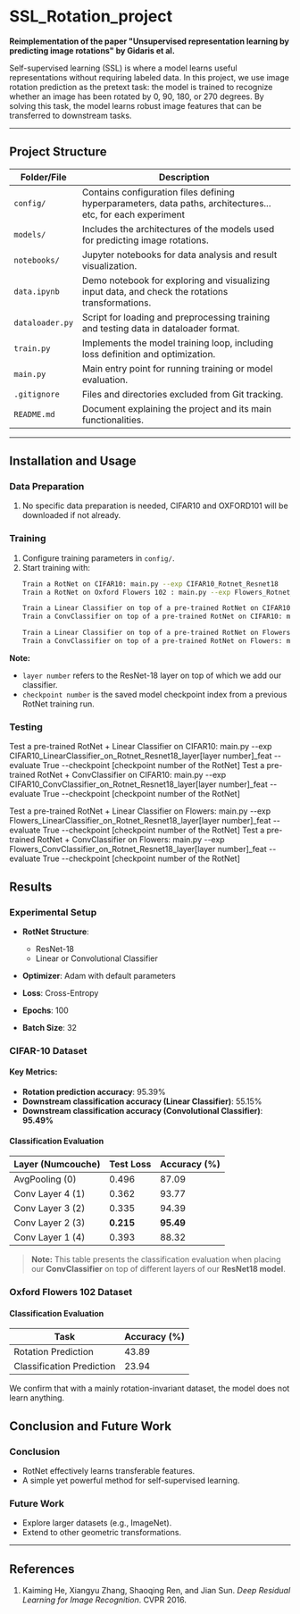 # SSL_Rotation_project

**Reimplementation of the paper "Unsupervised representation learning by predicting image rotations" by Gidaris et al.**

Self-supervised learning (SSL) is where a model learns useful representations without requiring labeled data. 
In this project, we use image rotation prediction as the pretext task: the model is trained to recognize whether an image has been rotated by 0, 90, 180, or 270 degrees. 
By solving this task, the model learns robust image features that can be transferred to downstream tasks.

---

## Project Structure

| **Folder/File**             | **Description**                                                                                                                                                                   |
|-----------------------------|-----------------------------------------------------------------------------------------------------------------------------------------------------------------------------------|
| `config/`                  | Contains configuration files defining hyperparameters, data paths, architectures... etc, for each experiment                                                                                                           |
| `models/`                  | Includes the architectures of the models used for predicting image rotations.                                                                                                     |
| `notebooks/`               | Jupyter notebooks for data analysis and result visualization.                                                                                                                     |
| `data.ipynb`               | Demo notebook for exploring and visualizing input data, and check the rotations transformations.                                                                                                                                |
| `dataloader.py`            | Script for loading and preprocessing training and testing data in dataloader format.                                                                                                                   |
| `train.py`                 | Implements the model training loop, including loss definition and optimization.                                                                                                   |
| `main.py`                  | Main entry point for running training or model evaluation.                                                                                                                        |
| `.gitignore`               | Files and directories excluded from Git tracking.                                                                                                                                |
| `README.md`                | Document explaining the project and its main functionalities.                                                                                                                     |

---

## Installation and Usage

### Data Preparation
1. No specific data preparation is needed, CIFAR10 and OXFORD101 will be downloaded if not already.

   
### Training
1. Configure training parameters in `config/`.
2. Start training with:
   ```bash
   Train a RotNet on CIFAR10: main.py --exp CIFAR10_Rotnet_Resnet18
   Train a RotNet on Oxford Flowers 102 : main.py --exp Flowers_Rotnet_Resnet18
   
   Train a Linear Classifier on top of a pre-trained RotNet on CIFAR10: main.py --exp CIFAR10_LinearClassifier_on_Rotnet_Resnet18_layer[layer number]_feat --checkpoint [checkpoint number of the RotNet]
   Train a ConvClassifier on top of a pre-trained RotNet on CIFAR10: main.py --exp CIFAR10_ConvClassifier_on_Rotnet_Resnet18_layer[layer number]_feat --checkpoint [checkpoint number of the RotNet]

   Train a Linear Classifier on top of a pre-trained RotNet on Flowers: main.py --exp Flowers_LinearClassifier_on_Rotnet_Resnet18_layer[layer number]_feat --checkpoint [checkpoint number of the RotNet]
   Train a ConvClassifier on top of a pre-trained RotNet on Flowers: main.py --exp Flowers_ConvClassifier_on_Rotnet_Resnet18_layer[layer number]_feat --checkpoint [checkpoint number of the RotNet]
   
**Note:**
- `layer number` refers to the ResNet-18 layer on top of which we add our classifier.
- `checkpoint number` is the saved model checkpoint index from a previous RotNet training run. 

### Testing
   
   Test a pre-trained RotNet + Linear Classifier on CIFAR10: main.py --exp CIFAR10_LinearClassifier_on_Rotnet_Resnet18_layer[layer number]_feat --evaluate True --checkpoint [checkpoint number of the RotNet]
   Test a pre-trained RotNet + ConvClassifier on CIFAR10: main.py --exp CIFAR10_ConvClassifier_on_Rotnet_Resnet18_layer[layer number]_feat --evaluate True --checkpoint [checkpoint number of the RotNet]

   Test a pre-trained RotNet + Linear Classifier on Flowers: main.py --exp Flowers_LinearClassifier_on_Rotnet_Resnet18_layer[layer number]_feat --evaluate True --checkpoint [checkpoint number of the RotNet]
   Test a pre-trained RotNet + ConvClassifier on Flowers: main.py --exp Flowers_ConvClassifier_on_Rotnet_Resnet18_layer[layer number]_feat --evaluate True --checkpoint [checkpoint number of the RotNet]

## Results

### Experimental Setup

- **RotNet Structure**:
  - ResNet-18
  - Linear or Convolutional Classifier

- **Optimizer**: Adam with default parameters  
- **Loss**: Cross-Entropy  
- **Epochs**: 100  
- **Batch Size**: 32  


### CIFAR-10 Dataset

#### Key Metrics:
- **Rotation prediction accuracy**: 95.39%
- **Downstream classification accuracy (Linear Classifier)**: 55.15%
- **Downstream classification accuracy (Convolutional Classifier)**: **95.49%**

#### Classification Evaluation

| **Layer (Numcouche)** | **Test Loss** | **Accuracy (%)** |
|----------------------|-------------|----------------|
| AvgPooling (0)       | 0.496       | 87.09          |
| Conv Layer 4 (1)     | 0.362       | 93.77          |
| Conv Layer 3 (2)     | 0.335       | 94.39          |
| Conv Layer 2 (3)     | **0.215**   | **95.49**      |
| Conv Layer 1 (4)     | 0.393       | 88.32          |

> **Note:** This table presents the classification evaluation when placing our **ConvClassifier** on top of different layers of our **ResNet18 model**.

### Oxford Flowers 102 Dataset

#### Classification Evaluation

| **Task** | **Accuracy (%)** |
|----------------------|-------------|
| Rotation Prediction     | 43.89     |
| Classification Prediction  | 23.94       | 

We confirm that with a mainly rotation-invariant dataset, the model does not
learn anything. 

## Conclusion and Future Work

### **Conclusion**
- RotNet effectively learns transferable features.
- A simple yet powerful method for self-supervised learning.

### **Future Work**
- Explore larger datasets (e.g., ImageNet).
- Extend to other geometric transformations.

---

## References
1. Kaiming He, Xiangyu Zhang, Shaoqing Ren, and Jian Sun. *Deep Residual Learning for Image Recognition*. CVPR 2016.





